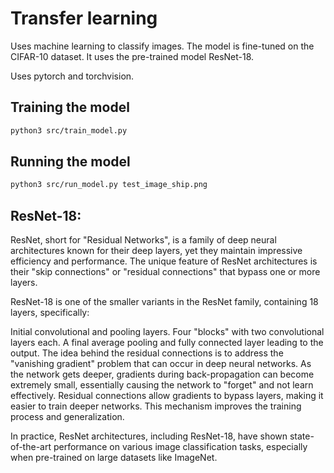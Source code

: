 # Transfer learning

Uses machine learning to classify images. The model is fine-tuned on the CIFAR-10 dataset. It uses the pre-trained model ResNet-18.

Uses pytorch and torchvision.

## Training the model

```bash
python3 src/train_model.py
```

## Running the model

```bash
python3 src/run_model.py test_image_ship.png
```

## ResNet-18:

ResNet, short for "Residual Networks", is a family of deep neural architectures known for their deep layers, yet they maintain impressive efficiency and performance. The unique feature of ResNet architectures is their "skip connections" or "residual connections" that bypass one or more layers.

ResNet-18 is one of the smaller variants in the ResNet family, containing 18 layers, specifically:

Initial convolutional and pooling layers.
Four "blocks" with two convolutional layers each.
A final average pooling and fully connected layer leading to the output.
The idea behind the residual connections is to address the "vanishing gradient" problem that can occur in deep neural networks. As the network gets deeper, gradients during back-propagation can become extremely small, essentially causing the network to "forget" and not learn effectively. Residual connections allow gradients to bypass layers, making it easier to train deeper networks. This mechanism improves the training process and generalization.

In practice, ResNet architectures, including ResNet-18, have shown state-of-the-art performance on various image classification tasks, especially when pre-trained on large datasets like ImageNet.
